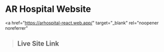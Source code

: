 # AR Hospital Website
  
  <a
    href="https://arhospital-react.web.app/"
    target="_blank"
    rel="noopener noreferrer"
  ><h2>Live Site Link</h2></a>

